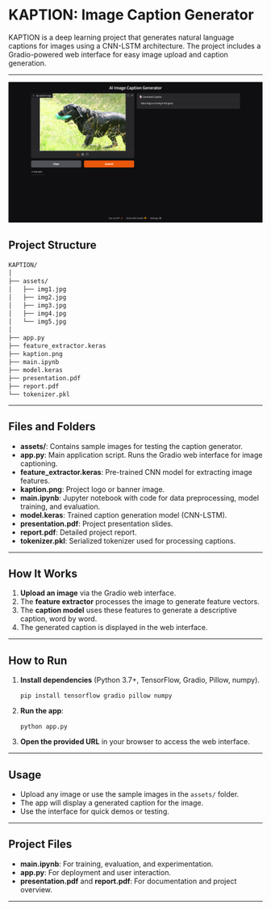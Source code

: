 # KAPTION: Image Caption Generator

KAPTION is a deep learning project that generates natural language captions for images using a CNN-LSTM architecture. The project includes a Gradio-powered web interface for easy image upload and caption generation.

---

![web app screenshot](kaption.png)

## **Project Structure**

```
KAPTION/
│
├── assets/
│   ├── img1.jpg
│   ├── img2.jpg
│   ├── img3.jpg
│   ├── img4.jpg
│   └── img5.jpg
│
├── app.py
├── feature_extractor.keras
├── kaption.png
├── main.ipynb
├── model.keras
├── presentation.pdf
├── report.pdf
└── tokenizer.pkl
```

---

## **Files and Folders**

- **assets/**: Contains sample images for testing the caption generator.
- **app.py**: Main application script. Runs the Gradio web interface for image captioning.
- **feature_extractor.keras**: Pre-trained CNN model for extracting image features.
- **kaption.png**: Project logo or banner image.
- **main.ipynb**: Jupyter notebook with code for data preprocessing, model training, and evaluation.
- **model.keras**: Trained caption generation model (CNN-LSTM).
- **presentation.pdf**: Project presentation slides.
- **report.pdf**: Detailed project report.
- **tokenizer.pkl**: Serialized tokenizer used for processing captions.

---

## **How It Works**

1. **Upload an image** via the Gradio web interface.
2. The **feature extractor** processes the image to generate feature vectors.
3. The **caption model** uses these features to generate a descriptive caption, word by word.
4. The generated caption is displayed in the web interface.

---

## **How to Run**

1. **Install dependencies** (Python 3.7+, TensorFlow, Gradio, Pillow, numpy).
   ```
   pip install tensorflow gradio pillow numpy
   ```
2. **Run the app**:
   ```
   python app.py
   ```
3. **Open the provided URL** in your browser to access the web interface.

---

## **Usage**

- Upload any image or use the sample images in the `assets/` folder.
- The app will display a generated caption for the image.
- Use the interface for quick demos or testing.

---

## **Project Files**

- **main.ipynb**: For training, evaluation, and experimentation.
- **app.py**: For deployment and user interaction.
- **presentation.pdf** and **report.pdf**: For documentation and project overview.

---
